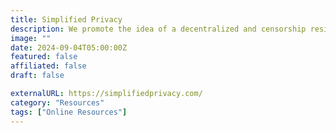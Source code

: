 ```yaml
---
title: Simplified Privacy
description: We promote the idea of a decentralized and censorship resistant internet.
image: ""
date: 2024-09-04T05:00:00Z
featured: false
affiliated: false
draft: false

externalURL: https://simplifiedprivacy.com/
category: "Resources"
tags: ["Online Resources"]
---
```

